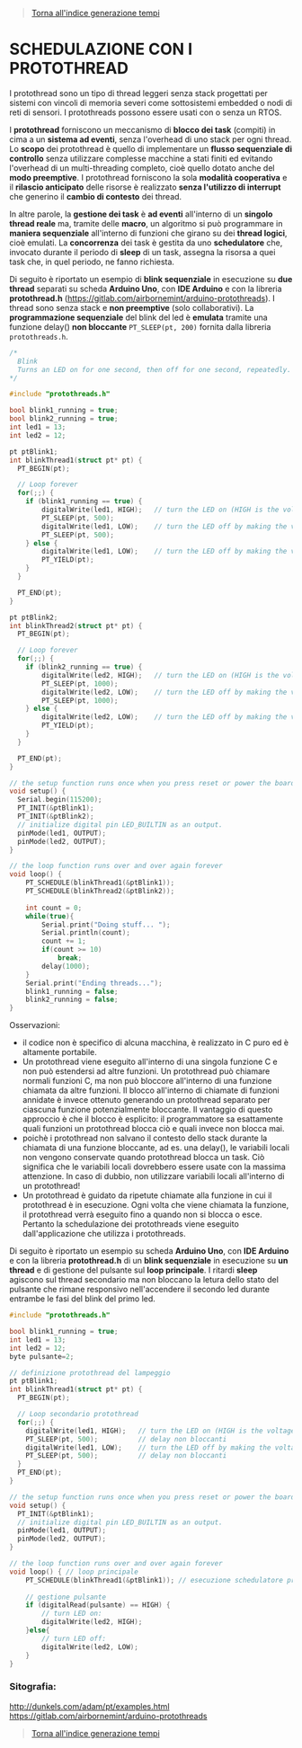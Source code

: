 
>[Torna all'indice generazione tempi](indexgenerazionetempi.md)  

# **SCHEDULAZIONE CON I PROTOTHREAD**

I protothread sono un tipo di thread leggeri senza stack progettati per sistemi con vincoli di memoria severi come sottosistemi embedded o
nodi di reti di sensori. I protothreads possono essere usati con o senza un RTOS. 

I **protothread** forniscono un meccanismo di **blocco dei task** (compiti) in cima a un **sistema ad eventi**, senza l'overhead di uno stack per ogni thread. Lo **scopo** dei protothread è quello di implementare un **flusso sequenziale di controllo** senza utilizzare complesse macchine a stati finiti ed evitando l'overhead di un multi-threading completo, cioè quello dotato anche del **modo preemptive**.  I protothread forniscono la sola **modalità cooperativa** e il **rilascio anticipato** delle risorse è realizzato **senza l'utilizzo di interrupt** che generino il **cambio di contesto** dei thread. 

In altre parole, la **gestione dei task** è **ad eventi** all'interno di un **singolo thread reale** ma, tramite delle **macro**, un algoritmo si può programmare in **maniera sequenziale** all'interno di funzioni che girano su dei **thread logici**, cioè emulati. La **concorrenza** dei task è gestita da uno **schedulatore** che, invocato durante il periodo di **sleep** di un task, assegna la risorsa a quei task che, in quel periodo, ne fanno richiesta.

Di seguito è riportato un esempio di **blink sequenziale** in esecuzione su **due thread** separati su scheda **Arduino Uno**, con **IDE Arduino** e  con la libreria **protothread.h**  (https://gitlab.com/airbornemint/arduino-protothreads). I thread sono senza stack e **non preemptive** (solo collaborativi). La **programmazione sequenziale** del blink del led è **emulata** tramite una funzione delay() **non bloccante** ``` PT_SLEEP(pt, 200) ``` fornita dalla libreria ``` protothreads.h ```.

```C++
/*
  Blink
  Turns an LED on for one second, then off for one second, repeatedly. Rewritten with Protothreads.
*/

#include "protothreads.h"

bool blink1_running = true;
bool blink2_running = true;
int led1 = 13;
int led2 = 12;

pt ptBlink1;
int blinkThread1(struct pt* pt) {
  PT_BEGIN(pt);

  // Loop forever
  for(;;) {
	if (blink1_running == true) {
		digitalWrite(led1, HIGH);   // turn the LED on (HIGH is the voltage level)
		PT_SLEEP(pt, 500);
		digitalWrite(led1, LOW);    // turn the LED off by making the voltage LOW
		PT_SLEEP(pt, 500);
	} else {
		digitalWrite(led1, LOW);    // turn the LED off by making the voltage LOW
		PT_YIELD(pt);
	}
  }

  PT_END(pt);
}

pt ptBlink2;
int blinkThread2(struct pt* pt) {
  PT_BEGIN(pt);

  // Loop forever
  for(;;) {
	if (blink2_running == true) {
		digitalWrite(led2, HIGH);   // turn the LED on (HIGH is the voltage level)
		PT_SLEEP(pt, 1000);
		digitalWrite(led2, LOW);    // turn the LED off by making the voltage LOW
		PT_SLEEP(pt, 1000);
	} else {
		digitalWrite(led2, LOW);    // turn the LED off by making the voltage LOW
		PT_YIELD(pt);
	}
  }

  PT_END(pt);
}

// the setup function runs once when you press reset or power the board
void setup() {
  Serial.begin(115200);
  PT_INIT(&ptBlink1);
  PT_INIT(&ptBlink2);
  // initialize digital pin LED_BUILTIN as an output.
  pinMode(led1, OUTPUT);
  pinMode(led2, OUTPUT);
}

// the loop function runs over and over again forever
void loop() {
	PT_SCHEDULE(blinkThread1(&ptBlink1));
	PT_SCHEDULE(blinkThread2(&ptBlink2));
  
	int count = 0;
	while(true){
		Serial.print("Doing stuff... ");
		Serial.println(count);
		count += 1;
		if(count >= 10)
			break;
		delay(1000);
	}
	Serial.print("Ending threads...");
	blink1_running = false;
	blink2_running = false;
}
```
Osservazioni:
- il codice non è specifico di alcuna macchina, è realizzato in C puro ed è altamente portabile.
- Un protothread viene eseguito all'interno di una singola funzione C e non può estendersi ad altre funzioni. Un protothread può chiamare normali funzioni C, ma non può bloccore all'interno di una funzione chiamata da altre funzioni. Il blocco all'interno di chiamate di funzioni annidate
è invece ottenuto generando un protothread separato per ciascuna funzione potenzialmente bloccante. Il vantaggio di questo approccio è che
il blocco è esplicito: il programmatore sa esattamente quali funzioni un protothread blocca ciò e quali invece non blocca mai.
- poichè i protothread non salvano il contesto dello stack durante la chiamata di una funzione bloccante, ad es. una delay(), le variabili locali non vengono conservate quando protothread blocca un task. Ciò significa che le variabili locali dovrebbero essere usate con la massima
attenzione. In caso di dubbio, non utilizzare variabili locali all'interno di un protothread!
- Un protothread è guidato da ripetute chiamate alla funzione in cui il protothread è in esecuzione. Ogni volta che viene chiamata la funzione, il 
protothread verrà eseguito fino a quando non si blocca o esce. Pertanto la schedulazione dei protothreads viene eseguito dall'applicazione che utilizza i protothreads.

Di seguito è riportato un esempio su scheda **Arduino Uno**, con **IDE Arduino** e  con la libreria **protothread.h** di un **blink sequenziale** in esecuzione su **un thread** e di gestione del pulsante sul **loop principale**. I ritardi **sleep** agiscono sul thread secondario ma non bloccano la letura dello stato del pulsante che rimane responsivo nell'accendere il secondo led durante entrambe le fasi del blink del primo led.

```C++
#include "protothreads.h"

bool blink1_running = true;
int led1 = 13;
int led2 = 12;
byte pulsante=2;

// definizione protothread del lampeggio
pt ptBlink1;
int blinkThread1(struct pt* pt) {
  PT_BEGIN(pt);

  // Loop secondario protothread
  for(;;) {
	digitalWrite(led1, HIGH);   // turn the LED on (HIGH is the voltage level)
	PT_SLEEP(pt, 500);			// delay non bloccanti
	digitalWrite(led1, LOW);    // turn the LED off by making the voltage LOW
	PT_SLEEP(pt, 500);			// delay non bloccanti
  }
  PT_END(pt);
}

// the setup function runs once when you press reset or power the board
void setup() {
  PT_INIT(&ptBlink1);
  // initialize digital pin LED_BUILTIN as an output.
  pinMode(led1, OUTPUT);
  pinMode(led2, OUTPUT);
}

// the loop function runs over and over again forever
void loop() { // loop principale
	PT_SCHEDULE(blinkThread1(&ptBlink1)); // esecuzione schedulatore protothreads
    
	// gestione pulsante
	if (digitalRead(pulsante) == HIGH) {
		// turn LED on:
		digitalWrite(led2, HIGH);
	}else{
		// turn LED off:
		digitalWrite(led2, LOW);
	}
}
```

### **Sitografia:**
http://dunkels.com/adam/pt/examples.html
https://gitlab.com/airbornemint/arduino-protothreads

>[Torna all'indice generazione tempi](indexgenerazionetempi.md)  
